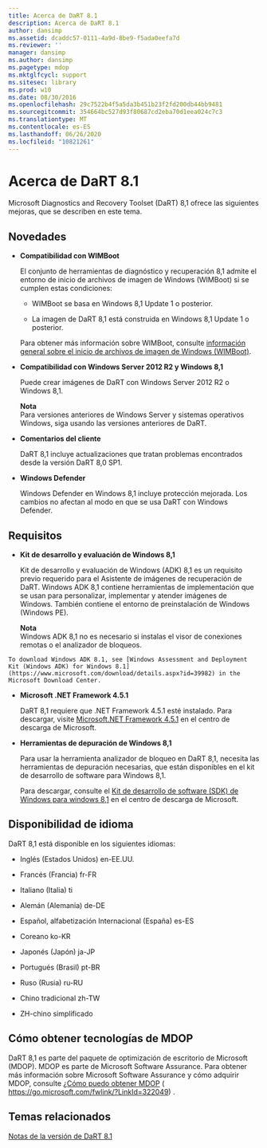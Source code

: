 ```yaml
---
title: Acerca de DaRT 8.1
description: Acerca de DaRT 8.1
author: dansimp
ms.assetid: dcaddc57-0111-4a9d-8be9-f5ada0eefa7d
ms.reviewer: ''
manager: dansimp
ms.author: dansimp
ms.pagetype: mdop
ms.mktglfcycl: support
ms.sitesec: library
ms.prod: w10
ms.date: 08/30/2016
ms.openlocfilehash: 29c7522b4f5a5da3b451b23f2fd200db44bb9481
ms.sourcegitcommit: 354664bc527d93f80687cd2eba70d1eea024c7c3
ms.translationtype: MT
ms.contentlocale: es-ES
ms.lasthandoff: 06/26/2020
ms.locfileid: "10821261"
---
```

# Acerca de DaRT 8.1


Microsoft Diagnostics and Recovery Toolset (DaRT) 8,1 ofrece las siguientes mejoras, que se describen en este tema.

## <a href="" id="what-s-new"></a>Novedades


-   **Compatibilidad con WIMBoot**

    El conjunto de herramientas de diagnóstico y recuperación 8,1 admite el entorno de inicio de archivos de imagen de Windows (WIMBoot) si se cumplen estas condiciones:

    -   WIMBoot se basa en Windows 8,1 Update 1 o posterior.

    -   La imagen de DaRT 8,1 está construida en Windows 8,1 Update 1 o posterior.

    Para obtener más información sobre WIMBoot, consulte [información general sobre el inicio de archivos de imagen de Windows (WIMBoot)](https://go.microsoft.com/fwlink/?LinkId=517536).

-   **Compatibilidad con Windows Server 2012 R2 y Windows 8,1**

    Puede crear imágenes de DaRT con Windows Server 2012 R2 o Windows 8,1.

    **Nota**  
    Para versiones anteriores de Windows Server y sistemas operativos Windows, siga usando las versiones anteriores de DaRT.



-   **Comentarios del cliente**

    DaRT 8,1 incluye actualizaciones que tratan problemas encontrados desde la versión DaRT 8,0 SP1.

-   **Windows Defender**

    Windows Defender en Windows 8,1 incluye protección mejorada. Los cambios no afectan al modo en que se usa DaRT con Windows Defender.

## Requisitos


-   **Kit de desarrollo y evaluación de Windows 8,1**

    Kit de desarrollo y evaluación de Windows (ADK) 8,1 es un requisito previo requerido para el Asistente de imágenes de recuperación de DaRT. Windows ADK 8,1 contiene herramientas de implementación que se usan para personalizar, implementar y atender imágenes de Windows. También contiene el entorno de preinstalación de Windows (Windows PE).

    **Nota**  
    Windows ADK 8,1 no es necesario si instalas el visor de conexiones remotas o el analizador de bloqueos.



~~~
To download Windows ADK 8.1, see [Windows Assessment and Deployment Kit (Windows ADK) for Windows 8.1](https://www.microsoft.com/download/details.aspx?id=39982) in the Microsoft Download Center.
~~~

-   **Microsoft .NET Framework 4.5.1**

    DaRT 8,1 requiere que .NET Framework 4.5.1 esté instalado. Para descargar, visite [Microsoft.NET Framework 4.5.1](https://go.microsoft.com/fwlink/?LinkId=329038) en el centro de descarga de Microsoft.

-   **Herramientas de depuración de Windows 8,1**

    Para usar la herramienta analizador de bloqueo en DaRT 8,1, necesita las herramientas de depuración necesarias, que están disponibles en el kit de desarrollo de software para Windows 8,1.

    Para descargar, consulte el [Kit de desarrollo de software (SDK) de Windows para windows 8,1](https://msdn.microsoft.com/library/windows/desktop/bg162891.aspx) en el centro de descarga de Microsoft.

## Disponibilidad de idioma


DaRT 8,1 está disponible en los siguientes idiomas:

-   Inglés (Estados Unidos) en-EE.UU.

-   Francés (Francia) fr-FR

-   Italiano (Italia) ti

-   Alemán (Alemania) de-DE

-   Español, alfabetización Internacional (España) es-ES

-   Coreano ko-KR

-   Japonés (Japón) ja-JP

-   Portugués (Brasil) pt-BR

-   Ruso (Rusia) ru-RU

-   Chino tradicional zh-TW

-   ZH-chino simplificado

## Cómo obtener tecnologías de MDOP


DaRT 8,1 es parte del paquete de optimización de escritorio de Microsoft (MDOP). MDOP es parte de Microsoft Software Assurance. Para obtener más información sobre Microsoft Software Assurance y cómo adquirir MDOP, consulte [¿Cómo puedo obtener MDOP](https://go.microsoft.com/fwlink/?LinkId=322049) ( https://go.microsoft.com/fwlink/?LinkId=322049) .

## Temas relacionados


[Notas de la versión de DaRT 8.1](release-notes-for-dart-81.md)









